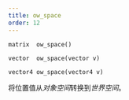 ```yaml
---
title: ow_space
order: 12
---
```

`matrix  ow_space()`

`vector  ow_space(vector v)`

`vector4 ow_space(vector4 v)`

将位置值从*对象空间*转换到*世界空间*。
